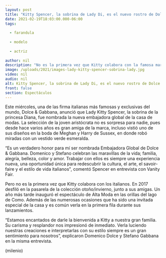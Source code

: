 ```yaml
---
layout: post
title: "Kitty Spencer, la sobrina de Lady Di, es el nuevo rostro de Dolce & Gabbana"
date: 2021-02-19T18:03:00.000-06:00
tags:
  
  - farandula
  
  - modelo
  
  - actriz
  
author: nil
description: "No es la primera vez que Kitty colabora con la famosa marca, en 2017 protagonizó una de sus pasarelas y es común verla en la primera fila durante los desfiles. "
image: /uploads/2021/images-lady-kitty-spencer-sobrina-lady.jpg
video: nil
audio: nil
alt: Kitty Spencer, la sobrina de Lady Di, es el nuevo rostro de Dolce & Gabbana
front: false
section: Espectáculos
---
```


Este miércoles, una de las firma italianas más famosas y exclusivas del mundo, Dolce & Gabbana, anunció que Lady Kitty Spencer, la sobrina de la princesa Diana, fue nombrada la nueva embajadora global de la casa de modas. La selección de la joven aristócrata no es sorpresa para nadie, pues desde hace varios años es gran amiga de la marca, incluso vistió uno de sus diseños en la boda de Meghan y Harry de Sussex, en donde robó miradas con un vestido verde esmeralda. 

“Es un verdadero honor para mí ser nombrada Embajadora Global de Dolce & Gabbana. Domenico y Stefano celebran las maravillas de la vida; familia, alegría, belleza, color y amor. Trabajar con ellos es siempre una experiencia nueva, una oportunidad única para redescubrir la cultura, el arte, el savoir-faire y el estilo de vida italianos", comentó Spencer en entrevista con Vanity Fair. 

Pero no es la primera vez que Kitty colabora con los italianos. En 2017 desfiló en la pasarela de la colección otoño/invierno, junto a sus amigas. Un año más tarde inauguró el espectáculo de Alta Moda en las orillas del lago de Como. Además de las numerosas ocasiones que ha sido una invitada especial de la casa y es común verla en la primera fila durante sus lanzamientos. 

“Estamos encantados de darle la bienvenida a Kitty a nuestra gran familia. Su carisma y resplandor nos impresionó de inmediato. Verla luciendo nuestras creaciones e interpretarlas con su estilo siempre es un gran sentimiento para nosotros”, explicaron  Domenico Dolce y Stefano Gabbana en la misma entrevista. 

(milenio)